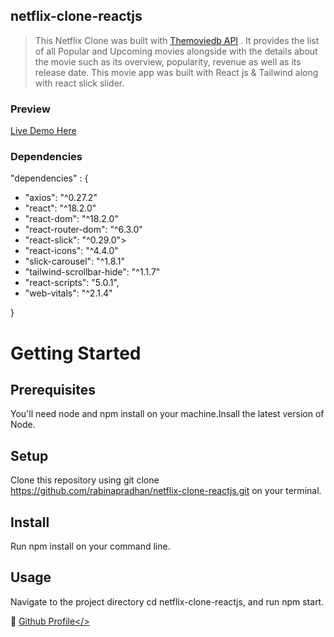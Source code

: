## netflix-clone-reactjs

> This Netflix Clone was built with <a href="https://www.themoviedb.org/">Themoviedb API</a> . It provides the list of all Popular and Upcoming movies alongside with the details about the movie such as its overview, popularity, revenue as well as its release date. This movie app was built with React js & Tailwind along with react slick slider.

### Preview

<a href="https://rabinapradhan.github.io/netflix-clone-reactjs">Live Demo Here</a>


### Dependencies

"dependencies" : {
<ul>
<li> "axios": "^0.27.2"</li>
<li>"react": "^18.2.0"</li>
<li>  "react-dom": "^18.2.0"</li>
<li>"react-router-dom": "^6.3.0"</li>
<li>   "react-slick": "^0.29.0"></li>
<li>"react-icons": "^4.4.0"</li>
<li>   "slick-carousel": "^1.8.1"</li>
<li>   "tailwind-scrollbar-hide": "^1.1.7"</li>
<li>    "react-scripts": "5.0.1",</li>
<li> "web-vitals": "^2.1.4" </li>
 </ul>
 }
 
# Getting Started

## Prerequisites
You'll need node and npm install on your machine.Insall the latest version of Node.

## Setup
Clone this repository using git clone https://github.com/rabinapradhan/netflix-clone-reactjs.git on your terminal.

## Install 
Run npm install on your command line.

## Usage
Navigate to the project directory cd netflix-clone-reactjs, and run npm start. 

:pushpin: <a href="https://github.com/rabinapradhan">Github Profile</>
